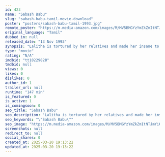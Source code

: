 ```yaml
---
id: 423
name: "Sabash Babu"
slug: "sabash-babu-tamil-movie-download"
poster: "posters/sabash-babu-tamil-1993.jpg"
remote_poster: "https://m.media-amazon.com/images/M/MV5BMGYzYmZkZmItNTJmYi00NWM4LTkyZDAtYTcyZWExYTgxM2UwXkEyXkFqcGdeQXVyOTk3NTc2MzE@._V1_SX300.jpg"
original_language: "Tamil"
dubbed_in: null
released_date: "13 Nov 1993"
synopsis: "Lalitha is tortured by her relatives and made her insane to takeover her whole property. Rest of the film shows how her son Babu saves her mother with the help of his father Veluchamy, an army officer."
type: "movie"
rating: "N/A"
imdbid: "tt10229828"
tmdbid: null
views: 0
likes: 0
dislikes: 0
author_id: 1
trailer_url: null
runtime: "147 min"
is_featured: 0
is_active: 1
is_comingsoon: 0
seo_title: "Sabash Babu"
seo_description: "Lalitha is tortured by her relatives and made her insane to takeover her whole property. Rest of the film shows how her son Babu saves her mother with the help of his father Veluchamy, an army officer."
seo_keywords: "\"Sabash Babu\""
seo_image: "https://m.media-amazon.com/images/M/MV5BMGYzYmZkZmItNTJmYi00NWM4LTkyZDAtYTcyZWExYTgxM2UwXkEyXkFqcGdeQXVyOTk3NTc2MzE@._V1_SX300.jpg"
screenshots: null
redirect_to: null
social_shares: 0
created_at: 2025-03-20 19:13:22
updated_at: 2025-03-20 19:13:22
---
```


